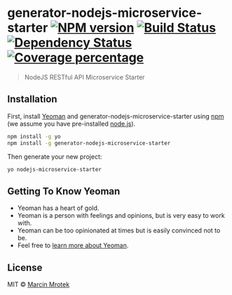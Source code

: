 # generator-nodejs-microservice-starter [![NPM version][npm-image]][npm-url] [![Build Status][travis-image]][travis-url] [![Dependency Status][daviddm-image]][daviddm-url] [![Coverage percentage][coveralls-image]][coveralls-url]
> NodeJS RESTful API Microservice Starter

## Installation

First, install [Yeoman](http://yeoman.io) and generator-nodejs-microservice-starter using [npm](https://www.npmjs.com/) (we assume you have pre-installed [node.js](https://nodejs.org/)).

```bash
npm install -g yo
npm install -g generator-nodejs-microservice-starter
```

Then generate your new project:

```bash
yo nodejs-microservice-starter
```

## Getting To Know Yeoman

 * Yeoman has a heart of gold.
 * Yeoman is a person with feelings and opinions, but is very easy to work with.
 * Yeoman can be too opinionated at times but is easily convinced not to be.
 * Feel free to [learn more about Yeoman](http://yeoman.io/).

## License

MIT © [Marcin Mrotek](marcinmrotek.pl)


[npm-image]: https://badge.fury.io/js/generator-nodejs-microservice-starter.svg
[npm-url]: https://npmjs.org/package/generator-nodejs-microservice-starter
[travis-image]: https://travis-ci.org/Abdizriel/generator-nodejs-microservice-starter.svg?branch=master
[travis-url]: https://travis-ci.org/Abdizriel/generator-nodejs-microservice-starter
[daviddm-image]: https://david-dm.org/Abdizriel/generator-nodejs-microservice-starter.svg?theme=shields.io
[daviddm-url]: https://david-dm.org/Abdizriel/generator-nodejs-microservice-starter
[coveralls-image]: https://coveralls.io/repos/Abdizriel/generator-nodejs-microservice-starter/badge.svg
[coveralls-url]: https://coveralls.io/r/Abdizriel/generator-nodejs-microservice-starter
